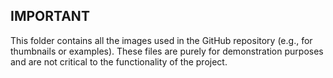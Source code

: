 ## IMPORTANT
 This folder contains all the images used in the GitHub repository (e.g., for thumbnails or examples). These files are purely for demonstration purposes and are not critical to the functionality of the project.
